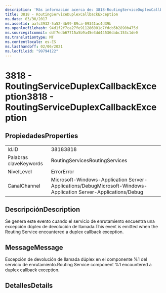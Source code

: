 ```yaml
---
description: 'Más información acerca de: 3818-RoutingServiceDuplexCallbackException'
title: 3818 - RoutingServiceDuplexCallbackException
ms.date: 03/30/2017
ms.assetid: aafc3932-5a52-4b99-89ca-09341ac4d39b
ms.openlocfilehash: 94d1f2f7ca27fe911286001c7fdcb5b2890b475d
ms.sourcegitcommit: ddf7edb67715a5b9a45e3dd44536dabc153c1de0
ms.translationtype: MT
ms.contentlocale: es-ES
ms.lasthandoff: 02/06/2021
ms.locfileid: "99794122"
---
```

# <a name="3818---routingserviceduplexcallbackexception"></a><span data-ttu-id="40016-103">3818 - RoutingServiceDuplexCallbackException</span><span class="sxs-lookup"><span data-stu-id="40016-103">3818 - RoutingServiceDuplexCallbackException</span></span>

## <a name="properties"></a><span data-ttu-id="40016-104">Propiedades</span><span class="sxs-lookup"><span data-stu-id="40016-104">Properties</span></span>  
  
|||  
|-|-|  
|<span data-ttu-id="40016-105">Id.</span><span class="sxs-lookup"><span data-stu-id="40016-105">ID</span></span>|<span data-ttu-id="40016-106">3818</span><span class="sxs-lookup"><span data-stu-id="40016-106">3818</span></span>|  
|<span data-ttu-id="40016-107">Palabras clave</span><span class="sxs-lookup"><span data-stu-id="40016-107">Keywords</span></span>|<span data-ttu-id="40016-108">RoutingServices</span><span class="sxs-lookup"><span data-stu-id="40016-108">RoutingServices</span></span>|  
|<span data-ttu-id="40016-109">Nivel</span><span class="sxs-lookup"><span data-stu-id="40016-109">Level</span></span>|<span data-ttu-id="40016-110">Error</span><span class="sxs-lookup"><span data-stu-id="40016-110">Error</span></span>|  
|<span data-ttu-id="40016-111">Canal</span><span class="sxs-lookup"><span data-stu-id="40016-111">Channel</span></span>|<span data-ttu-id="40016-112">Microsoft-Windows-Application Server-Applications/Debug</span><span class="sxs-lookup"><span data-stu-id="40016-112">Microsoft-Windows-Application Server-Applications/Debug</span></span>|  
  
## <a name="description"></a><span data-ttu-id="40016-113">Descripción</span><span class="sxs-lookup"><span data-stu-id="40016-113">Description</span></span>  

 <span data-ttu-id="40016-114">Se genera este evento cuando el servicio de enrutamiento encuentra una excepción dúplex de devolución de llamada.</span><span class="sxs-lookup"><span data-stu-id="40016-114">This event is emitted when the Routing Service encountered a duplex callback exception.</span></span>  
  
## <a name="message"></a><span data-ttu-id="40016-115">Message</span><span class="sxs-lookup"><span data-stu-id="40016-115">Message</span></span>  

 <span data-ttu-id="40016-116">Excepción de devolución de llamada dúplex en el componente %1 del servicio de enrutamiento.</span><span class="sxs-lookup"><span data-stu-id="40016-116">Routing Service component %1 encountered a duplex callback exception.</span></span>  
  
## <a name="details"></a><span data-ttu-id="40016-117">Detalles</span><span class="sxs-lookup"><span data-stu-id="40016-117">Details</span></span>
